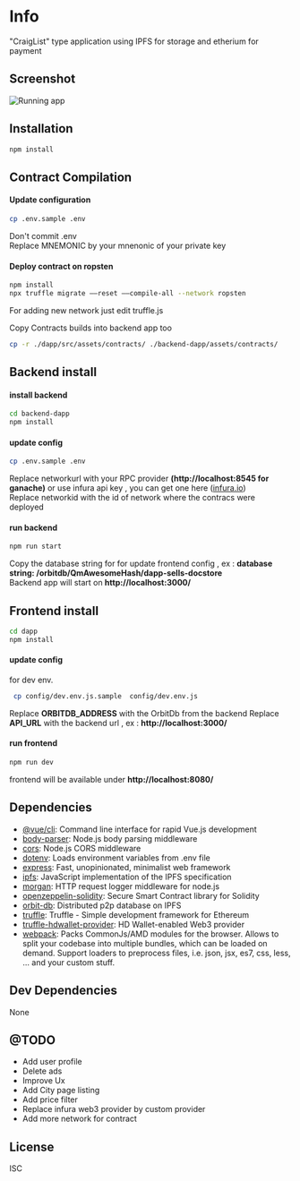 # Info

"CraigList" type application using IPFS for storage and etherium for payment 

## Screenshot

![Running app](https://i.ibb.co/dM45t16/Capture-d-e-cran-2019-03-29-a-12-10-32.png)

## Installation

```sh
npm install 
```


## Contract Compilation

#### Update configuration
```sh 
cp .env.sample .env
```
Don't commit .env  
Replace MNEMONIC by your mnenonic of your private key  


#### Deploy contract on ropsten
```sh 
npm install 
npx truffle migrate ––reset ––compile-all --network ropsten
```

For adding new network just edit truffle.js

Copy Contracts builds into backend app too

```sh 
cp -r ./dapp/src/assets/contracts/ ./backend-dapp/assets/contracts/
```

## Backend install

#### install backend

```sh 
cd backend-dapp
npm install
```
#### update config
```sh 
cp .env.sample .env
```
Replace networkurl with your RPC provider **(http://localhost:8545 for ganache)** or use  infura api key , you can get one here ([infura.io](https://infura.io/))  
Replace networkid with the id of network where the contracs were deployed  

#### run backend
```sh 
npm run start
```
Copy the database string for for update frontend config , ex : **database string: /orbitdb/QmAwesomeHash/dapp-sells-docstore**    
Backend app will start on **http://localhost:3000/**  

## Frontend install

```sh 
cd dapp
npm install
```

#### update config

for dev env.

```sh 
 cp config/dev.env.js.sample  config/dev.env.js
```
Replace **ORBITDB_ADDRESS** with the OrbitDb from the backend
Replace **API_URL** with the backend url , ex : **http://localhost:3000/**  

#### run frontend
```sh 
npm run dev
```
frontend will be  available under **http://localhost:8080/**

## Dependencies

- [@vue/cli](https://ghub.io/@vue/cli): Command line interface for rapid Vue.js development
- [body-parser](https://ghub.io/body-parser): Node.js body parsing middleware
- [cors](https://ghub.io/cors): Node.js CORS middleware
- [dotenv](https://ghub.io/dotenv): Loads environment variables from .env file
- [express](https://ghub.io/express): Fast, unopinionated, minimalist web framework
- [ipfs](https://ghub.io/ipfs): JavaScript implementation of the IPFS specification
- [morgan](https://ghub.io/morgan): HTTP request logger middleware for node.js
- [openzeppelin-solidity](https://ghub.io/openzeppelin-solidity): Secure Smart Contract library for Solidity
- [orbit-db](https://ghub.io/orbit-db): Distributed p2p database on IPFS
- [truffle](https://ghub.io/truffle): Truffle - Simple development framework for Ethereum
- [truffle-hdwallet-provider](https://ghub.io/truffle-hdwallet-provider): HD Wallet-enabled Web3 provider
- [webpack](https://ghub.io/webpack): Packs CommonJs/AMD modules for the browser. Allows to split your codebase into multiple bundles, which can be loaded on demand. Support loaders to preprocess files, i.e. json, jsx, es7, css, less, ... and your custom stuff.

## Dev Dependencies

None

## @TODO

- Add user profile
- Delete ads
- Improve Ux
- Add City page listing
- Add price filter
- Replace infura web3 provider by custom provider
- Add more network for contract


## License

ISC
